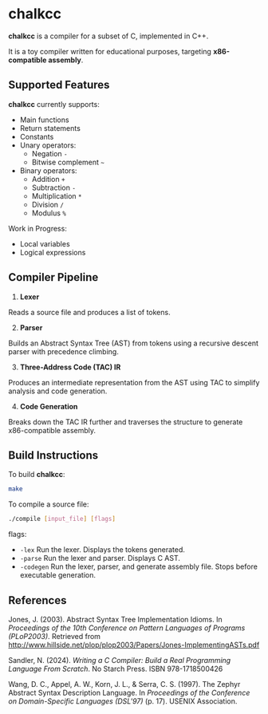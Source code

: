 # chalkcc

**chalkcc** is a compiler for a subset of C, implemented in C++.

It is a toy compiler written for educational purposes, targeting **x86-compatible assembly**.

## Supported Features

**chalkcc** currently supports: 
- Main functions
- Return statements
- Constants
- Unary operators:
    - Negation `-`
    - Bitwise complement `~`
- Binary operators:
    - Addition `+`
    - Subtraction `-`
    - Multiplication `*`
    - Division `/`
    - Modulus `%`

Work in Progress: 
- Local variables
- Logical expressions

## Compiler Pipeline
1. **Lexer**

Reads a source file and produces a list of tokens.

2. **Parser**

Builds an Abstract Syntax Tree (AST) from tokens using a recursive descent parser with precedence climbing.

3. **Three-Address Code (TAC) IR** 

Produces an intermediate representation from the AST using TAC to simplify analysis and code generation.

4. **Code Generation**

Breaks down the TAC IR further and traverses the structure to generate x86-compatible assembly.

## Build Instructions

To build **chalkcc**:
```bash
make
```
To compile a source file:
```bash
./compile [input_file] [flags]
```
flags:
- `-lex`       Run the lexer. Displays the tokens generated.
- `-parse`     Run the lexer and parser. Displays C AST.
- `-codegen`   Run the lexer, parser, and generate assembly file. Stops before executable generation.

## References
Jones, J. (2003). Abstract Syntax Tree Implementation Idioms. In *Proceedings of the 10th Conference
    on Pattern Languages of Programs (PLoP2003)*. Retrieved from
    http://www.hillside.net/plop/plop2003/Papers/Jones-ImplementingASTs.pdf

Sandler, N. (2024). *Writing a C Compiler: Build a Real Programming Language From Scratch*. No Starch
    Press. ISBN 978-1718500426

Wang, D. C., Appel, A. W., Korn, J. L., & Serra, C. S. (1997). The Zephyr Abstract Syntax
    Description Language. In *Proceedings of the Conference on Domain-Specific Languages (DSL'97)*
    (p. 17). USENIX Association.
